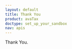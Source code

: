 ```yaml
---
layout: default
title: Thank You
product: avaTax
doctype: set_up_your_sandbox
nav: apis
---
```

Thank You.
